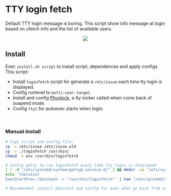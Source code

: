 # TTY login fetch
Default TTY login message is boring. This script show info message at login based on ufetch info and the list of available users.

<p align="center">
	<img src="https://user-images.githubusercontent.com/32820131/81015104-5dcce300-8e5e-11ea-9cf6-b3a0a59fa78f.png">
</p>

## Install
Exec `install.sh script` to install script, dependences and apply configs. This script:
  * Install `loginfetch` script for generate a `/etc/issue` each time tty login is displayed.
  * Config runlevel to `multi-user.target`.
  * Install and config [Physlock](https://github.com/muennich/physlock), a tty locker called when come back of suspend mode.
  * Config `tty1` for autoexec startx when login.

&nbsp; 
### Manual install
```bash
# Copy script and config file:
cp -v /etc/issue /etc/issue.old
cp -v ./loginfetch /usr/bin/
chmod -v a+x /usr/bin/loginfetch

# Config getty to run loginfetch every time tty login is displayed:
[ ! -d "/etc/systemd/system/getty@.service.d/" ] && mkdir -vp "/etc/systemd/system/getty@.service.d/"
echo '[Service]
ExecStartPre=-/bin/bash -c "/usr/bin/loginfetch"' | tee "/etc/systemd/system/getty@.service.d/override.conf"

# Recomended: install physlock and config for exec when go back from suspend 
```
